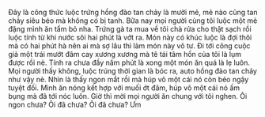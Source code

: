 Đây là công thức luộc trứng hồng đào tan chảy là mười mẻ, mẻ nào cũng tan chảy siêu béo mà không có bị tanh. Bữa nay mọi người cùng tôi luộc một mẻ đặng mình ăn tẩm bỏ nha. Trứng gà ta mua về tôi chà rửa cho thật sạch rồi luộc tính từ khi nước sôi hai phút là vớt ra. Món này có khúc luộc là đợi thôi mà có hai phút hà nên ai mà sợ lâu thì làm món này vô tư. Đi tới công cuộc giả một trái mướt đâm cay xương xương mà tê tái tâm hồn của tôi là lụm được rồi nè. Tính ra chưa đầy năm phút là xong một món ăn quá là lẹ luôn. Mọi người thấy không, luộc trúng thời gian là bóc ra, auto hồng đào tan chảy như vậy nè. Nhìn là thấy ngon mắt rồi mà húp vô một cái nó còn béo ngậy tuyệt đối. Mình ăn nóng kết hợp với muối ớt đâm, húp vô một cái nó ấm bụng mà đã tới nóc luôn. Giờ thì mời mọi người ăn chung với tôi nghen. 
Ôi ngon chưa?
Ôi đã chưa?
Ôi đã chưa?
Ưm